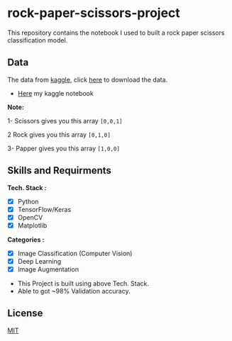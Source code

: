 # rock-paper-scissors-project
This repository contains the notebook I used to built a rock paper scissors classification model.

## Data

The data from [kaggle](https://www.kaggle.com/datasets/frtgnn/rock-paper-scissor), click [here](https://www.kaggle.com/datasets/frtgnn/rock-paper-scissor/download?datasetVersionNumber=1) to download the data.

* [Here](https://www.kaggle.com/code/tawfikelmetwally/rock-paper-scissor-image-classification-task?scriptVersionId=142527277) my kaggle notebook
  
**Note:**
  
1- Scissors gives you this array  `[0,0,1]`

2 Rock gives you this array  `[0,1,0]`

3- Papper gives you this array `[1,0,0]`

## Skills and Requirments

**Tech. Stack :**
- [x] Python
- [x] TensorFlow/Keras
- [x] OpenCV
- [x] Matplotlib

**Categories :**
- [x] Image Classification (Computer Vision)
- [x] Deep Learning
- [x] Image Augmentation

* This Project is built using above Tech. Stack.
* Able to got ~98% Validation accuracy.

## License

[MIT]()
